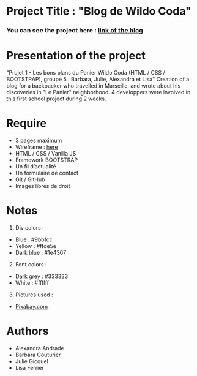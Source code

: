 # Project Title : "Blog de Wildo Coda"

### You can see the project here : [link of the blog]()

# Presentation of the project
"Projet 1 - Les bons plans du Panier Wildo Coda (HTML / CSS / BOOTSTRAP), groupe 5 : Barbara, Julie, Alexandra et Lisa"
Creation of a blog for a backpacker who travelled in Marseille, and wrote about his discoveries in "Le Panier" neighborhood. 4 developpers were involved in this first school project during 2 weeks. 

# Require
- 3 pages maximum
- Wireframe : [here](https://wireframepro.mockflow.com/editor.jsp?editor=off&perm=Owner&projectid=M545a5da91835a1951a7434bfb48cac281536152765221&publicid=a46b01b50d414580b976869635a8e3ee#/page/554414e2225143c0a9cbd99cc1ad217e)
- HTML / CSS / Vanilla JS
- Framework BOOTSTRAP
- Un fil d’actualité
- Un formulaire de contact
- Git / GitHub
- Images libres de droit

# Notes
1. Div colors :
- Blue : #9bbfcc
- Yellow : #ffde5e
- Dark blue : #1e4367
2. Font colors :
- Dark grey : #333333
- White : #ffffff
3. Pictures used :
- [Pixabay.com](https://pixabay.com/fr/photos/marseille/)

# Authors
- Alexandra Andrade
- Barbara Couturier
- Julie Gicquel
- Lisa Ferrier
